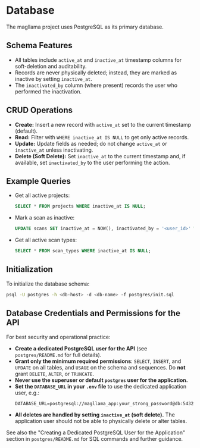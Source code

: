 # Database

The magllama project uses PostgreSQL as its primary database.

## Schema Features

- All tables include `active_at` and `inactive_at` timestamp columns for soft-deletion and auditability.
- Records are never physically deleted; instead, they are marked as inactive by setting `inactive_at`.
- The `inactivated_by` column (where present) records the user who performed the inactivation.

## CRUD Operations

- **Create:** Insert a new record with `active_at` set to the current timestamp (default).
- **Read:** Filter with `WHERE inactive_at IS NULL` to get only active records.
- **Update:** Update fields as needed; do not change `active_at` or `inactive_at` unless inactivating.
- **Delete (Soft Delete):** Set `inactive_at` to the current timestamp and, if available, set `inactivated_by` to the user performing the action.

## Example Queries

- Get all active projects:
  ```sql
  SELECT * FROM projects WHERE inactive_at IS NULL;
  ```

- Mark a scan as inactive:
  ```sql
  UPDATE scans SET inactive_at = NOW(), inactivated_by = '<user_id>' WHERE id = '<scan_id>';
  ```

- Get all active scan types:
  ```sql
  SELECT * FROM scan_types WHERE inactive_at IS NULL;
  ```

## Initialization

To initialize the database schema:

```bash
psql -U postgres -h <db-host> -d <db-name> -f postgres/init.sql
```

## Database Credentials and Permissions for the API

For best security and operational practice:

- **Create a dedicated PostgreSQL user for the API** (see `postgres/README.md` for full details).
- **Grant only the minimum required permissions**: `SELECT`, `INSERT`, and `UPDATE` on all tables, and `USAGE` on the schema and sequences. Do **not** grant `DELETE`, `ALTER`, or `TRUNCATE`.
- **Never use the superuser or default `postgres` user for the application.**
- **Set the `DATABASE_URL` in your `.env` file** to use the dedicated application user, e.g.:
  ```
  DATABASE_URL=postgresql://magllama_app:your_strong_password@db:5432/postgres
  ```
- **All deletes are handled by setting `inactive_at` (soft delete).** The application user should not be able to physically delete or alter tables.

See also the "Creating a Dedicated PostgreSQL User for the Application" section in `postgres/README.md` for SQL commands and further guidance.

